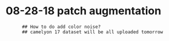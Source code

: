 # 08-28-18 patch augmentation
          ## How to do add color noise?
          ## camelyon 17 dataset will be all uploaded tomorrow
